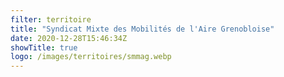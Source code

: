 ```yaml
---
filter: territoire
title: "Syndicat Mixte des Mobilités de l'Aire Grenobloise"
date: 2020-12-28T15:46:34Z
showTitle: true
logo: /images/territoires/smmag.webp
---
```

